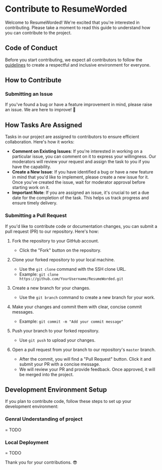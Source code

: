 # Contribute to ResumeWorded

Welcome to ResumeWorded! We're excited that you're interested in contributing. Please take a moment to read this guide to understand how you can contribute to the project.

## Code of Conduct

Before you start contributing, we expect all contributors to follow the [guidelines](https://opensource.guide/) to create a respectful and inclusive environment for everyone.

## How to Contribute

### Submitting an Issue

If you've found a bug or have a feature improvement in mind, please raise an issue. We are here to improve! 🙌

## How Tasks Are Assigned
Tasks in our project are assigned to contributors to ensure efficient collaboration. Here's how it works:
- **Comment on Existing Issues**: If you're interested in working on a particular issue, you can comment on it to express your willingness. Our moderators will review your request and assign the task to you if you have the capability.
- **Create a New Issue**: If you have identified a bug or have a new feature in mind that you'd like to implement, please create a new issue for it. Once you've created the issue, wait for moderator approval before starting work on it.
- **Important Note**: If you are assigned an issue, it's crucial to set a due date for the completion of the task. This helps us track progress and ensure timely delivery.

### Submitting a Pull Request

If you'd like to contribute code or documentation changes, you can submit a pull request (PR) to our repository. Here's how:

1. Fork the repository to your GitHub account.
   - Click the "Fork" button on the repository.

2. Clone your forked repository to your local machine.
   - Use the `git clone` command with the SSH clone URL.
   - Example: `git clone https://github.com/YourUsername/ResumeWorded.git`

3. Create a new branch for your changes.
   - Use the `git branch` command to create a new branch for your work.

4. Make your changes and commit them with clear, concise commit messages.
   - Example: `git commit -m "Add your commit message"`

5. Push your branch to your forked repository.
   - Use `git push` to upload your changes.

6. Open a pull request from your branch to our repository's `master` branch.
   - After the commit, you will find a "Pull Request" button. Click it and submit your PR with a concise message.
   - We will review your PR and provide feedback. Once approved, it will be merged into the project.

## Development Environment Setup

If you plan to contribute code, follow these steps to set up your development environment:

### Genral Understanding of project

= TODO

### Local Deployment

= TODO

Thank you for your contributions. 😎
